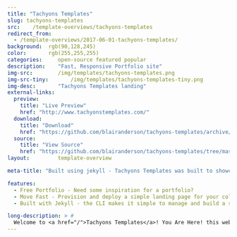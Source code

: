```yaml
---
title: "Tachyons Templates"
slug: tachyons-templates
src:	/template-overviews/tachyons-templates
redirect_from:
  - /template-overviews/2017-06-01-tachyons-templates/
background:  rgb(90,128,245)
color:       rgb(255,255,255)
categories:		open-source featured popular
description:	"Fast, Responsive Portfolio site"
img-src:		/img/templates/tachyons-templates.png
img-src-tiny:		/img/templates/tachyons-templates-tiny.png
img-desc:		"Tachyons Templates landing"
external-links:
  preview:
    title: "Live Preview"
    href: "http://www.tachyonstemplates.com/"
  download:
    title: "Download"
    href: "https://github.com/blairanderson/tachyons-templates/archive/master.zip"
  source:
    title: "View Source"
    href: "https://github.com/blairanderson/tachyons-templates/tree/master"
layout:			template-overview

meta-title: "Built using jekyll - Tachyons Templates was built to showcase a template-set. It takes a bunch of templates and show a thumbnail on the frontpage and then each page has a download link."

features:
  - Free Portfolio - Need some inspiration for a portfolio?
  - Move Fast - Provision and deploy a simple landing page for your collection or dataset.
  - Built with Jekyll - the CLI makes it simple to manage and build a serverless website. Simple commit your changes to github and they become live within minutes

long-description: > #
  Welcome to <a href="/">Tachyons Templates</a>! You Are Here! this website is an open source template that you're free to download and start using. Many people
---
```

